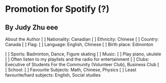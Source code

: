 # Promotion for Spotify (?)
By Judy Zhu
eee
 ---
 About the Author
[ ] Nationality: Canadian
[ ] Ethnicity:  Chinese
[ ] Country: Canada
[ ] Flag:
[ ] Language: English, Chinese
[ ] Birth place: Edmonton

[ ] Sports: Badminton, Dance, Figure skating
[ ] Music: 
    [ ] Play piano, ukulele
    [ ] Often listen to my playlists and the radio for entertainment
[ ] Clubs: Executive of Students For the Community (Volunteer Club), Business Club
[ ] School: 
    [ ] Favourite Subjects: Math, Chinese, Physics
    [ ] Least favourite/hard subjects: English, Social studies